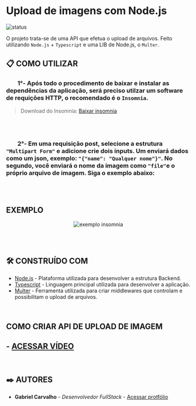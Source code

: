 # Upload de imagens com Node.js

![status](https://img.shields.io/badge/STATUS-CONCLUÍDO-%23E8FF01&?style=flat-square&logo=typescript)

O projeto trata-se de uma API que efetua o upload de arquivos. Feito utilizando `Node.js` + `Typescript` e uma LIB de Node.js, o `Multer`.

## 📋 COMO UTILIZAR

### &nbsp; &nbsp; &nbsp; &nbsp; 1°- Após todo o procedimento de baixar e instalar as dependências da aplicação, será preciso utilzar um software de requições HTTP, o recomendado é o `Insomnia`.

> Download do Insomnia: [Baixar insomnia](https://insomnia.rest/download)

<br><br>

### &nbsp; &nbsp; &nbsp; &nbsp; 2°- Em uma requisição post, selecione a estrutura `"Multipart Form"` e adicione crie dois inputs. Um enviará dados como um json, exemplo: `"{"name": "Qualquer nome"}"`. No segundo, você enviará o nome da imagem como `"file"`e o próprio arquivo de imagem. Siga o exemplo abaixo:

<br><br>

## EXEMPLO

<div align="center">
    <img src="https://i.imgur.com/U3h0U36_d.webp?maxwidth=760&fidelity=grand" alt="exemplo insomnia"></img>
</div>

<br><br>

## 🛠️ CONSTRUÍDO COM

* [Node.js](https://nodejs.org/en/) - Plataforma utilizada para desenvolver a estrutura Backend.
* [Typescript](https://www.typescriptlang.org/) - Linguagem principal utilizada para desenvolver a aplicação.
* [Multer](https://www.npmjs.com/package/multer) - Ferramenta utilizada para criar middlewares que controlam e possibilitam o upload de arquivos.

<br>

## COMO CRIAR API DE UPLOAD DE IMAGEM

## - [ACESSAR VÍDEO](https://www.youtube.com/watch?v=jRz7U762U4Q)

<br>

## ✒️ AUTORES

* **Gabriel Carvalho** - *Desenvolvedor FullStack* - [Acessar protfólio](https://gabrielcarvalho.tech)
